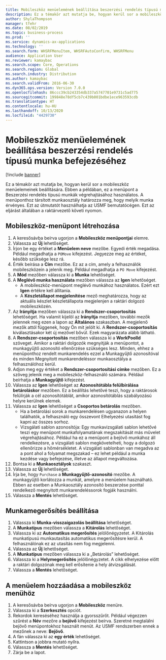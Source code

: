 ```yaml
---
title: Mobileszköz menüelemének beállítása beszerzési rendelés típusú munka befejezéséhez
description: Ez a témakör azt mutatja be, hogyan kerül sor a mobileszköz menüelemeinek beállítására.
author: ShylaThompson
manager: tfehr
ms.date: 08/02/2019
ms.topic: business-process
ms.prod: ''
ms.service: dynamics-ax-applications
ms.technology: ''
ms.search.form: WHSRFMenuItem, WHSRFAutoConfirm, WHSRFMenu
audience: Application User
ms.reviewer: kamaybac
ms.search.scope: Core, Operations
ms.search.region: Global
ms.search.industry: Distribution
ms.author: kamaybac
ms.search.validFrom: 2016-06-30
ms.dyn365.ops.version: Version 7.0.0
ms.openlocfilehash: 86ccc39cb243354db337a5747701e9731c5ad775
ms.sourcegitcommit: 199848e78df5cb7c439b001bdbe1ece963593cdb
ms.translationtype: HT
ms.contentlocale: hu-HU
ms.lasthandoff: 10/13/2020
ms.locfileid: "4429730"
---
```

# <a name="set-up-a-mobile-device-menu-item-for-completing-work-of-type-purchase-order"></a>Mobileszköz menüelemének beállítása beszerzési rendelés típusú munka befejezéséhez

[!include [banner](../../includes/banner.md)]

Ez a témakör azt mutatja be, hogyan kerül sor a mobileszköz menüelemeinek beállítására. Ebben a példában, ez a menüpont a Beszerzési rendelés típusú munkák végrehajtásához használatos. A menüponthoz társított munkaosztály határozza meg, hogy melyik munka érvényes. Ezt az útmutatót használhatja az USMF bemutatócégen. Ezt az eljárást általában a raktárvezető követi nyomon.


## <a name="create-a-mobile-device-menu-item"></a>Mobileszköz-menüpont létrehozása
1. A keresősávba beírva ugorjon a **Mobileszköz menüpontjai** elemre.
2. Válassza az **Új** lehetőséget.
3. Írjon be egy értéket a **Menüelem neve** mezőbe. Egyedi érték megadása. Például megadhatja a `POMove` kifejezést. Jegyezze meg az értéket, később szüksége lesz rá.  
4. Érték beírása a **Cím** mezőbe. Ez az a cím, amely a felhasználók mobileszközein a jelenik meg. Például megadhatja a `PO Move` kifejezést.  
5. A **Mód** mezőben válassza ki a **Munka** lehetőséget.
6. A **Meglévő munka használata** mezőben válassza az **Igen** lehetőséget.
    - A mobileszköz-menüpont meglévő munkához használatos. Ezért ezt **Igen** értékre kell állítania.  
    - A **Készletállapot megjelenítése** mező meghatározza, hogy az aktuális készlet készletállapota megjelenjen a raktári dolgozó mobileszközén.  
7. Az **Irányítja** mezőben válassza ki a **Rendszer-csoportosítás** lehetőséget. Ha valamit kijelöl az **Irányítja** mezőben, további mezők jelennek meg ezen a lapon az **Általános** szakaszban. A megjelenő mezők attól függenek, hogy Ön mit jelölt ki. A **Rendszer-csoportosítás** kiválasztásakor két új mezővel bővül. Ezek magyarázata alább látható.  
8. A **Rendszer-csoportosítás** mezőben válassza ki a **WorkPoolId** szöveget. Amikor a raktári dolgozók megnyitják a menüpontot, a munkagyűjtő azonosító ellenőrzése szükséges lesz. Minden, ehhez a menüponthoz rendelt munkarendelés ezzel a Munkagyűjtő azonosítóval és minden Megnyitott munkarendeléssor munkaosztálya a felhasználóhoz kerül.  
9. Adjon meg egy értéket a **Rendszer-csoportosítási címke** mezőben. Ez a szöveg jelenik meg a mobileszköz-felhasználó számára. Például beírhatja a **Munkagyűjtő** kifejezést.  
10. Válassza az **Igen** lehetőséget az **Azonosítótábla felülbírálása betároláskor** mezőben. Ez a beállítás lehetővé teszi, hogy a raktárosok felülírják a cél azonosítótáblát, amikor azonosítótáblás szabályozású helyre kerülnek elemek.  
11. Válassza az **Igen** lehetőséget a **Csoportos betárolás** mezőben.
    - Ha a betárolási sorok a munkarendelésen ugyanazon a helyen találhatók, a felhasználó egy összevont Elhelyezési utasítást fog kapni az összes sorhoz. 
    - Vizsgálati sablon azonosítója: Egy munkavizsgálati sablon lehetővé teszi egy menüpont munkafolyamatának megszakítását más művelet végrehajtásához. Például ha ez a menüpont a bejövő munkához áll rendelkezésre, a vizsgálati sablon megkövetelheti, hogy a dolgozó ellenőrizze a hőmérsékletet. A vizsgálati sablonban van megadva az a pont ahol a folyamat megszakad – ez lehet például a munka kezdése vagy befejezése, illetve az állapot megváltozása.  
12. Bontsa ki a **Munkaosztályok** szakaszt.
13. Válassza az **Új** lehetőséget.
14. Írja be, hogy `Purchase` a **Munkagyűjtő-azonosító** mezőbe. A munkagyűjtő korlátozza a munkát, amelyre a menüelem használható. Ebben az esetben a Munkaosztály azonosító beszerzése ponttal rendelkező megnyitott munkarendeléssorok fogják használni.  
15. Válassza a **Mentés** lehetőséget.

## <a name="set-up-work-confirmation"></a>Munkamegerősítés beállítása
1. Válassza ki **Munka-visszaigazolás beállítása** lehetőséget.
2. A **Munkatípus** mezőben válassza a **Kitárolás** lehetőséget.
3. Válassza ki az **Automatikus megerősítés** jelölőnégyzetet. A Kitárolás munkatípusú munkautasítás automatikus megerősítésre kerül. A felhasználónak ez az utasítás nem fog megjelenni.  
4. Válassza az **Új** lehetőséget.
5. A **Munkatípus** mezőben válassza ki a „Betárolás” lehetőséget.
6. Válassza ki a **Helymegerősítés** jelölőnégyzetet. A cikk elhelyezése előtt a raktári dolgozónak meg kell erősítenie a hely átvizsgálását.  
7. Válassza a **Mentés** lehetőséget.

## <a name="add-the-menu-item-to-a-mobile-device-menu"></a>A menüelem hozzáadása a mobileszköz menühöz
1. A keresősávba beírva ugorjon a **Mobileszköz** menüre.
2. Válassza ki a **Szerkesztés** opciót.
3. Rekordok kereséséhez használja a gyorsszűrőt. Például végezzen szűrést a **Név** mezőre a **bejövő** kifejezést beírva. Szeretné megtalálni bejövő menüpontokhoz használt menüt. Az USMF rendszerben ennek a mezőnek a neve: **Bejövő**.  
4. A fán válassza ki az **egy érték** lehetőséget.
5. Kattintson a jobbra mutató nyílra.
6. Válassza a **Mentés** lehetőséget.
7. Zárja be a lapot.
